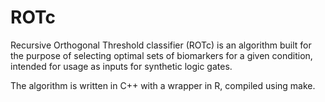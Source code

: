# ROTc

Recursive Orthogonal Threshold classifier (ROTc) is an algorithm built for the purpose of selecting optimal sets of biomarkers for a given condition, intended for usage as inputs for synthetic logic gates.

The algorithm is written in C++ with a wrapper in R, compiled using make.
